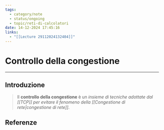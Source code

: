 ```yaml
---
tags:
  - category/note
  - status/ongoing
  - topic/reti-di-calcolatori
date: 14-12-2024 17:45:16
links:
  - "[[Lecture 29112024132404]]"
---
```

# Controllo della congestione
---
## Introduzione
> Il **controllo della congestione** è un _insieme di tecniche adottate dal [[TCP]] per evitare il fenomeno della [[Congestione di rete|congestione di rete]]_.

## Referenze